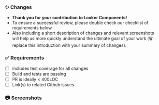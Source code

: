 ### :sparkles: Changes

- **Thank you for your contribution to Looker Components!**
- To ensure a successful review, please double check our checklist of requirements below. 
- Also including a short description of changes and relevant screenshots will help us more quickly understand the ultimate goal of your work (🗑 replace this introduction with your summary of changes). 

### :white_check_mark: Requirements

- [ ] Includes test coverage for all changes
- [ ] Build and tests are passing
- [ ] PR is ideally < 400LOC
- [ ] Link(s) to related Github issues

### :camera: Screenshots
